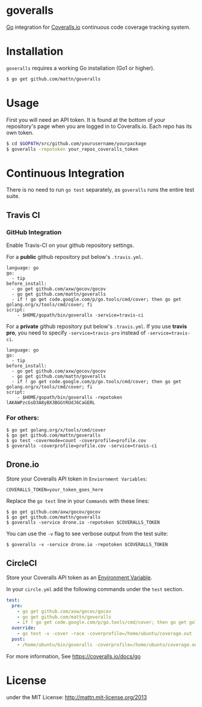 goveralls
=========

[Go](http://golang.org) integration for [Coveralls.io](http://coveralls.io)
continuous code coverage tracking system.

# Installation

`goveralls` requires a working Go installation (Go1 or higher).

```bash
$ go get github.com/mattn/goveralls
```


# Usage

First you will need an API token.  It is found at the bottom of your
repository's page when you are logged in to Coveralls.io.  Each repo has its
own token.

```bash
$ cd $GOPATH/src/github.com/yourusername/yourpackage
$ goveralls -repotoken your_repos_coveralls_token
```

# Continuous Integration

There is no need to run `go test` separately, as `goveralls` runs the entire
test suite.

## Travis CI

### GitHub Integration

Enable Travis-CI on your github repository settings.

For a **public** github repository put below's `.travis.yml`.

```
language: go
go:
  - tip
before_install:
  - go get github.com/axw/gocov/gocov
  - go get github.com/mattn/goveralls
  - if ! go get code.google.com/p/go.tools/cmd/cover; then go get golang.org/x/tools/cmd/cover; fi
script:
    - $HOME/gopath/bin/goveralls -service=travis-ci
```

For a **private** github repository put below's `.travis.yml`. If you use **travis pro**, you need to specify `-service=travis-pro` instead of `-service=travis-ci`.

```
language: go
go:
  - tip
before_install:
  - go get github.com/axw/gocov/gocov
  - go get github.com/mattn/goveralls
  - if ! go get code.google.com/p/go.tools/cmd/cover; then go get golang.org/x/tools/cmd/cover; fi
script:
    - $HOME/gopath/bin/goveralls -repotoken lAKAWPzcGsD3A8yBX3BGGtRUdJ6CaGERL
```

### For others:

```
$ go get golang.org/x/tools/cmd/cover
$ go get github.com/mattn/goveralls
$ go test -covermode=count -coverprofile=profile.cov
$ goveralls -coverprofile=profile.cov -service=travis-ci
```

## Drone.io

Store your Coveralls API token in `Enviornment Variables`:

```
COVERALLS_TOKEN=your_token_goes_here
```

Replace the `go test` line in your `Commands` with these lines:

```
$ go get github.com/axw/gocov/gocov
$ go get github.com/mattn/goveralls
$ goveralls -service drone.io -repotoken $COVERALLS_TOKEN
```

You can use the `-v` flag to see verbose output from the test suite:

```
$ goveralls -v -service drone.io -repotoken $COVERALLS_TOKEN
```

## CircleCI

Store your Coveralls API token as an [Environment Variable](https://circleci.com/docs/environment-variables).

In your `circle.yml` add the following commands under the `test` section.

```yml
test:
  pre:
    - go get github.com/axw/gocov/gocov
    - go get github.com/mattn/goveralls
    - if ! go get code.google.com/p/go.tools/cmd/cover; then go get golang.org/x/tools/cmd/cover; fi
  override:
    - go test -v -cover -race -coverprofile=/home/ubuntu/coverage.out
  post:
    - /home/ubuntu/bin/goveralls -coverprofile=/home/ubuntu/coverage.out -service=circle-ci -repotoken=$COVERALLS_TOKEN
```

For more information, See https://coveralls.io/docs/go

# License

under the MIT License: http://mattn.mit-license.org/2013
